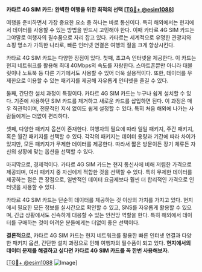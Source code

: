 **카타르 4G SIM 카드: 완벽한 여행을 위한 최적의 선택 [[TG💪+ @esim1088](https://t.me/s/esim1088)]**

여행을 준비하면서 가장 중요한 요소 중 하나는 바로 통신이다. 특히 해외에서는 현지에서 데이터를 사용할 수 있는 방법을 반드시 고민해야 한다. 이때 카타르 4G SIM 카드는 그야말로 여행자의 필수품으로 자리 잡고 있다. 카타르는 세계적으로 유명한 관광지와 쇼핑 명소가 가득한 나라로, 빠른 인터넷 연결은 여행의 질을 크게 향상시킨다.

카타르 4G SIM 카드는 다양한 장점이 있다. 첫째, 초고속 인터넷을 제공한다. 이 카드는 현지 네트워크를 활용해 최대 40Mbps의 속도를 자랑한다. 스마트폰뿐만 아니라 태블릿이나 노트북 등 다른 기기에서도 사용할 수 있어 더욱 실용적이다. 또한, 데이터를 무제한으로 이용할 수 있는 패키지를 제공해 자유롭게 인터넷을 즐길 수 있다.

둘째, 간단한 설치 과정이 특징이다. 카타르 4G SIM 카드는 누구나 쉽게 설치할 수 있다. 기존에 사용하던 SIM 카드를 제거하고 새로운 카드를 삽입하면 된다. 이 과정은 매우 직관적이며, 전문적인 지식 없이도 쉽게 설정할 수 있다. 특히 처음 해외에 나가는 사람들에게는 더없이 편리하다.

셋째, 다양한 패키지 옵션이 존재한다. 여행자의 필요에 따라 일일 패키지, 주간 패키지, 혹은 월간 패키지를 선택할 수 있다. 각각의 패키지는 데이터 용량과 기간에 따라 차이가 있지만, 모든 패키지가 무제한 데이터를 제공한다. 따라서 짧은 방문이든 장기 체류든 자신의 상황에 맞는 옵션을 선택할 수 있다.

마지막으로, 경제적이다. 카타르 4G SIM 카드는 현지 통신사에 비해 저렴한 가격으로 제공되며, 여러 패키지 중 자신에게 적합한 것을 선택할 수 있다. 특히 무제한 데이터를 제공하는 점은 큰 장점으로, 일반적인 데이터 요금제보다 훨씬 더 합리적인 가격으로 인터넷을 사용할 수 있다.

카타르 4G SIM 카드는 단순히 데이터를 제공하는 것 이상의 가치를 가지고 있다. 현지에서 필요한 모든 정보를 실시간으로 확인할 수 있고, SNS를 자유롭게 활용할 수 있으며, 긴급 상황에서도 신속하게 대응할 수 있는 안전망 역할을 한다. 특히 해외에서 데이터를 구매하는 것이 어려운 분들에게는 더없이 좋은 선택이다.

**결론적으로**, 카타르 4G SIM 카드는 현지 네트워크를 활용한 빠른 인터넷 연결과 다양한 패키지 옵션, 간단한 설치 과정으로 인해 여행자의 필수품이 되고 있다. **현지에서의 데이터 문제를 해결하고 싶다면 카타르 4G SIM 카드를 꼭 한번 사용해보자.** 

[[TG💪+ @esim1088](https://t.me/s/esim1088) ![Image](https://i.postimg.cc/Y0z9fWf4/image.png)]